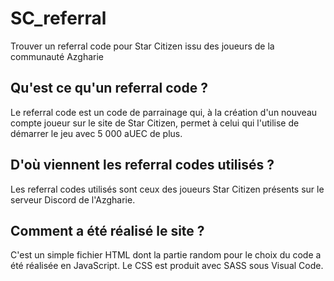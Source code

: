 # SC_referral
Trouver un referral code pour Star Citizen issu des joueurs de la communauté Azgharie

## Qu'est ce qu'un referral code ?
Le referral code est un code de parrainage qui, à la création d'un nouveau compte joueur sur le site de Star Citizen, permet à celui qui l'utilise de démarrer le jeu avec 5 000 aUEC de plus.

## D'où viennent les referral codes utilisés ?
Les referral codes utilisés sont ceux des joueurs Star Citizen présents sur le serveur Discord de l'Azgharie.

## Comment a été réalisé le site ?
C'est un simple fichier HTML dont la partie random pour le choix du code a été réalisée en JavaScript. Le CSS est produit avec SASS sous Visual Code.
